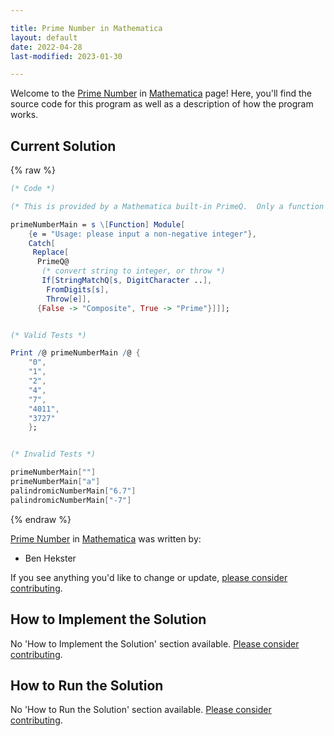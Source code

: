 ```yaml
---

title: Prime Number in Mathematica
layout: default
date: 2022-04-28
last-modified: 2023-01-30

---
```


Welcome to the [Prime Number](https://sampleprograms.io/projects/prime-number) in [Mathematica](https://sampleprograms.io/languages/mathematica) page! Here, you'll find the source code for this program as well as a description of how the program works.

## Current Solution

{% raw %}

```mathematica
(* Code *)

(* This is provided by a Mathematica built-in PrimeQ.  Only a function to provide the 'user interface' is needed: *)

primeNumberMain = s \[Function] Module[
    {e = "Usage: please input a non-negative integer"},
    Catch[
     Replace[
      PrimeQ@
       (* convert string to integer, or throw *)
       If[StringMatchQ[s, DigitCharacter ..],
        FromDigits[s],
        Throw[e]],
      {False -> "Composite", True -> "Prime"}]]];


(* Valid Tests *)

Print /@ primeNumberMain /@ {
    "0",
    "1",
    "2",
    "4",
    "7",
    "4011",
    "3727"
    };


(* Invalid Tests *)

primeNumberMain[""]
primeNumberMain["a"]
palindromicNumberMain["6.7"]
palindromicNumberMain["-7"]
```

{% endraw %}

[Prime Number](https://sampleprograms.io/projects/prime-number) in [Mathematica](https://sampleprograms.io/languages/mathematica) was written by:

- Ben Hekster

If you see anything you'd like to change or update, [please consider contributing](https://github.com/TheRenegadeCoder/sample-programs).

## How to Implement the Solution

No 'How to Implement the Solution' section available. [Please consider contributing](https://github.com/TheRenegadeCoder/sample-programs-website).

## How to Run the Solution

No 'How to Run the Solution' section available. [Please consider contributing](https://github.com/TheRenegadeCoder/sample-programs-website).
